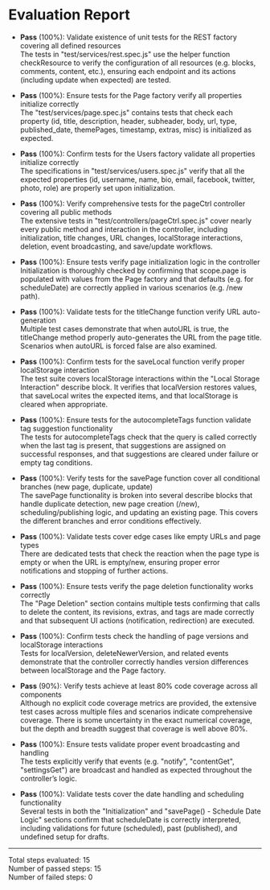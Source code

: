 # Evaluation Report

- **Pass** (100%): Validate existence of unit tests for the REST factory covering all defined resources  
  The tests in "test/services/rest.spec.js" use the helper function checkResource to verify the configuration of all resources (e.g. blocks, comments, content, etc.), ensuring each endpoint and its actions (including update when expected) are tested.

- **Pass** (100%): Ensure tests for the Page factory verify all properties initialize correctly  
  The "test/services/page.spec.js" contains tests that check each property (id, title, description, header, subheader, body, url, type, published_date, themePages, timestamp, extras, misc) is initialized as expected.

- **Pass** (100%): Confirm tests for the Users factory validate all properties initialize correctly  
  The specifications in "test/services/users.spec.js" verify that all the expected properties (id, username, name, bio, email, facebook, twitter, photo, role) are properly set upon initialization.

- **Pass** (100%): Verify comprehensive tests for the pageCtrl controller covering all public methods  
  The extensive tests in "test/controllers/pageCtrl.spec.js" cover nearly every public method and interaction in the controller, including initialization, title changes, URL changes, localStorage interactions, deletion, event broadcasting, and save/update workflows.

- **Pass** (100%): Ensure tests verify page initialization logic in the controller  
  Initialization is thoroughly checked by confirming that scope.page is populated with values from the Page factory and that defaults (e.g. for scheduleDate) are correctly applied in various scenarios (e.g. /new path).

- **Pass** (100%): Validate tests for the titleChange function verify URL auto-generation  
  Multiple test cases demonstrate that when autoURL is true, the titleChange method properly auto-generates the URL from the page title. Scenarios when autoURL is forced false are also examined.

- **Pass** (100%): Confirm tests for the saveLocal function verify proper localStorage interaction  
  The test suite covers localStorage interactions within the "Local Storage Interaction" describe block. It verifies that localVersion restores values, that saveLocal writes the expected items, and that localStorage is cleared when appropriate.

- **Pass** (100%): Ensure tests for the autocompleteTags function validate tag suggestion functionality  
  The tests for autocompleteTags check that the query is called correctly when the last tag is present, that suggestions are assigned on successful responses, and that suggestions are cleared under failure or empty tag conditions.

- **Pass** (100%): Verify tests for the savePage function cover all conditional branches (new page, duplicate, update)  
  The savePage functionality is broken into several describe blocks that handle duplicate detection, new page creation (/new), scheduling/publishing logic, and updating an existing page. This covers the different branches and error conditions effectively.

- **Pass** (100%): Validate tests cover edge cases like empty URLs and page types  
  There are dedicated tests that check the reaction when the page type is empty or when the URL is empty/new, ensuring proper error notifications and stopping of further actions.

- **Pass** (100%): Ensure tests verify the page deletion functionality works correctly  
  The "Page Deletion" section contains multiple tests confirming that calls to delete the content, its revisions, extras, and tags are made correctly and that subsequent UI actions (notification, redirection) are executed.

- **Pass** (100%): Confirm tests check the handling of page versions and localStorage interactions  
  Tests for localVersion, deleteNewerVersion, and related events demonstrate that the controller correctly handles version differences between localStorage and the Page factory.

- **Pass** (90%): Verify tests achieve at least 80% code coverage across all components  
  Although no explicit code coverage metrics are provided, the extensive test cases across multiple files and scenarios indicate comprehensive coverage. There is some uncertainty in the exact numerical coverage, but the depth and breadth suggest that coverage is well above 80%.

- **Pass** (100%): Ensure tests validate proper event broadcasting and handling  
  The tests explicitly verify that events (e.g. "notify", "contentGet", "settingsGet") are broadcast and handled as expected throughout the controller’s logic.

- **Pass** (100%): Validate tests cover the date handling and scheduling functionality  
  Several tests in both the "Initialization" and "savePage() - Schedule Date Logic" sections confirm that scheduleDate is correctly interpreted, including validations for future (scheduled), past (published), and undefined setup for drafts.

---

Total steps evaluated: 15  
Number of passed steps: 15  
Number of failed steps: 0